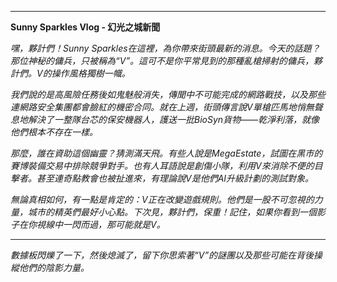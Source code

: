 
---

**Sunny Sparkles Vlog - 幻光之城新聞**

*嘿，夥計們！Sunny Sparkles在這裡，為你帶來街頭最新的消息。今天的話題？那位神秘的傭兵，只被稱為“V”。這可不是你平常見到的那種亂槍掃射的傭兵，夥計們。V的操作風格獨樹一幟。*

*我們說的是高風險任務後如鬼魅般消失，傳聞中不可能完成的網路戰技，以及那些連網路安全集團都會臉紅的機密合同。就在上週，街頭傳言說V單槍匹馬地悄無聲息地解決了一整隊台芯的保安機器人，護送一批BioSyn貨物——乾淨利落，就像他們根本不存在一樣。*

*那麼，誰在資助這個幽靈？猜測滿天飛。有些人說是MegaEstate，試圖在黑市的賽博裝備交易中排除競爭對手。也有人耳語說是創傷小隊，利用V來消除不便的目擊者。甚至連奇點教會也被扯進來，有理論說V是他們AI升級計劃的測試對象。*

*無論真相如何，有一點是肯定的：V正在改變遊戲規則。他們是一股不可忽視的力量，城市的精英們最好小心點。下次見，夥計們，保重！記住，如果你看到一個影子在你視線中一閃而過，那可能就是V。*

---

_數據板閃爍了一下，然後熄滅了，留下你思索著“V”的謎團以及那些可能在背後操縱他們的陰影力量。_
